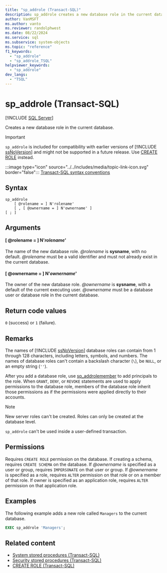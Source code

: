 ```yaml
---
title: "sp_addrole (Transact-SQL)"
description: sp_addrole creates a new database role in the current database.
author: VanMSFT
ms.author: vanto
ms.reviewer: randolphwest
ms.date: 08/22/2024
ms.service: sql
ms.subservice: system-objects
ms.topic: "reference"
f1_keywords:
  - "sp_addrole"
  - "sp_addrole_TSQL"
helpviewer_keywords:
  - "sp_addrole"
dev_langs:
  - "TSQL"
---
```

# sp_addrole (Transact-SQL)

[!INCLUDE [SQL Server](../../includes/applies-to-version/sqlserver.md)]

Creates a new database role in the current database.

> [!IMPORTANT]  
> `sp_addrole` is included for compatibility with earlier versions of [!INCLUDE [ssNoVersion](../../includes/ssnoversion-md.md)] and might not be supported in a future release. Use [CREATE ROLE](../../t-sql/statements/create-role-transact-sql.md) instead.

:::image type="icon" source="../../includes/media/topic-link-icon.svg" border="false"::: [Transact-SQL syntax conventions](../../t-sql/language-elements/transact-sql-syntax-conventions-transact-sql.md)

## Syntax

```syntaxsql
sp_addrole
    [ @rolename = ] N'rolename'
    [ , [ @ownername = ] N'ownername' ]
[ ; ]
```

## Arguments

#### [ @rolename = ] N'*rolename*'

The name of the new database role. *@rolename* is **sysname**, with no default. *@rolename* must be a valid identifier and must not already exist in the current database.

#### [ @ownername = ] N'*ownername*'

The owner of the new database role. *@ownername* is **sysname**, with a default of the current executing user. *@ownername* must be a database user or database role in the current database.

## Return code values

`0` (success) or `1` (failure).

## Remarks

The names of [!INCLUDE [ssNoVersion](../../includes/ssnoversion-md.md)] database roles can contain from 1 through 128 characters, including letters, symbols, and numbers. The names of database roles can't contain a backslash character (`\`), be `NULL`, or an empty string (`''`).

After you add a database role, use [sp_addrolemember](sp-addrolemember-transact-sql.md) to add principals to the role. When `GRANT`, `DENY`, or `REVOKE` statements are used to apply permissions to the database role, members of the database role inherit those permissions as if the permissions were applied directly to their accounts.

> [!NOTE]  
> New server roles can't be created. Roles can only be created at the database level.

`sp_addrole` can't be used inside a user-defined transaction.

## Permissions

Requires `CREATE ROLE` permission on the database. If creating a schema, requires `CREATE SCHEMA` on the database. If *@ownername* is specified as a user or group, requires `IMPERSONATE` on that user or group. If *@ownername* is specified as a role, requires `ALTER` permission on that role or on a member of that role. If owner is specified as an application role, requires `ALTER` permission on that application role.

## Examples

The following example adds a new role called `Managers` to the current database.

```sql
EXEC sp_addrole 'Managers';
```

## Related content

- [System stored procedures (Transact-SQL)](system-stored-procedures-transact-sql.md)
- [Security stored procedures (Transact-SQL)](security-stored-procedures-transact-sql.md)
- [CREATE ROLE (Transact-SQL)](../../t-sql/statements/create-role-transact-sql.md)
